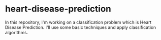 # heart-disease-prediction
In this repository, I'm working on a classification problem which is Heart Disease Prediction. I'll use some basic techniques and apply classification algorithms.
